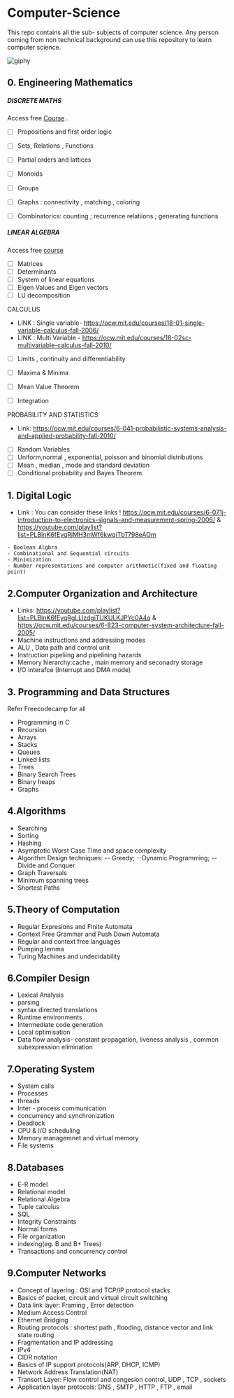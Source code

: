 
#  Computer-Science
This repo contains all the sub- subjects of computer science. Any person coming from non technical background can use this repository to learn computer science.

![giphy](https://user-images.githubusercontent.com/79036991/210357672-8f0311d8-48bf-4446-90b9-4eb66280f52e.gif)

## 0. Engineering Mathematics
#####  *DISCRETE MATHS* 

Access free [Course](https://ocw.mit.edu/courses/6-042j-mathematics-for-computer-science-fall-2010/) .

- [ ] Propositions and first order logic
- [ ] Sets, Relations , Functions
- [ ] Partial orders and lattices
- [ ] Monoids
- [ ] Groups
- [ ] Graphs : connectivity , matching , coloring
- [ ] Combinatorics: counting ; recurrence relatiions ; generating functions


##### *LINEAR ALGEBRA*
Access free [course](https://ocw.mit.edu/courses/18-06-linear-algebra-spring-2010/)

- [ ] Matrices
- [ ] Determinants
- [ ] System of linear equations
- [ ] Eigen Values and Eigen vectors
- [ ] LU decomposition

CALCULUS
- LINK : Single variable- https://ocw.mit.edu/courses/18-01-single-variable-calculus-fall-2006/
- LINK : Multi Variable - https://ocw.mit.edu/courses/18-02sc-multivariable-calculus-fall-2010/

- [ ] Limits , continuity and differentiability
- [ ] Maxima & Minima
- [ ]  Mean Value Theorem
- [ ] Integration


PROBABILITY AND STATISTICS
- Link: https://ocw.mit.edu/courses/6-041-probabilistic-systems-analysis-and-applied-probability-fall-2010/

- [ ]  Random Variables 
- [ ] Uniform,normal , exponential, poisson and binomial distributions
- [ ] Mean , median , mode and standard deviation
- [ ] Conditional probability and Bayes Theorem

## 1. Digital Logic
- Link : You can consider these links !
https://ocw.mit.edu/courses/6-071j-introduction-to-electronics-signals-and-measurement-spring-2006/
& 
https://youtube.com/playlist?list=PLBlnK6fEyqRjMH3mWf6kwqiTbT798eAOm
```
- Boolean Algbra
- Combinational and Sequential circuits
- Minimization
- Number representations and computer arithmetic(fixed and floating point)
```
## 2.Computer Organization and Architecture
- Links: https://youtube.com/playlist?list=PLBlnK6fEyqRgLLlzdgiTUKULKJPYc0A4q
& https://ocw.mit.edu/courses/6-823-computer-system-architecture-fall-2005/
- Machine instructions and addressing modes
- ALU , Data path and control unit
- Instruction pipeliing and pipelining hazards
- Memory hierarchy:cache , main  memory and seconadry storage
- I/O interafce (Interrupt and DMA mode)
## 3. Programming and Data Structures
Refer Freecodecamp for all 
- Programming in C
- Recursion
- Arrays
- Stacks
- Queues
- Linked lists
- Trees
- Binary Search Trees
- Binary heaps
- Graphs
## 4.Algorithms
- Searching 
- Sorting
- Hashing
- Asymptotic Worst Case Time and space complexity
- Algorithm Design techniques:
-- Greedy;
--Dynamic Programming;
--Divide and Conquer
- Graph Traversals
- Minimum spanning trees
- Shortest Paths
## 5.Theory of Computation
- Regular Expresions and Finite Automata
- Context Free Grammar and Push Down Automata
- Regular and context free languages
- Pumping lemma
- Turing Machines and undecidability
## 6.Compiler Design
- Lexical Analysis
- parsing
- syntax directed translations
- Runtime environments
- Intermediate code generation
- Local optimisation
- Data flow analysis- constant propagation, liveness analysis , common subexpression elimination
## 7.Operating System
- System calls
- Processes
- threads
- Inter - process communication
- concurrency and synchronization
- Deadlock
- CPU & I/O scheduling
- Memory managemnet and virtual memory
- File systems
## 8.Databases
- E-R model
- Relational model
- Relational Algebra
- Tuple calculus
- SQL
- Integrity Constraints
- Normal forms
- File organization
- indexing(eg. B and B+ Trees)
- Transactions and concurrency control
## 9.Computer Networks
- Concept of layering : OSI and TCP/IP protocol stacks
- Basics of packet, circuit and virtual circuit switching 
- Data link layer: Framing , Error detection
- Medium Access Control
- Ethernet Bridging
- Routing protocols : shortest path , flooding, distance vector and link state routing
- Fragmentation and IP  addressing
- IPv4
- CIDR notation
- Basics of IP support protocols(ARP, DHCP, ICMP)
- Network Address Translation(NAT)
- Transort Layer: Flow control and congesion control, UDP , TCP , sockets
- Application layer protocols: DNS , SMTP , HTTP , FTP , email

